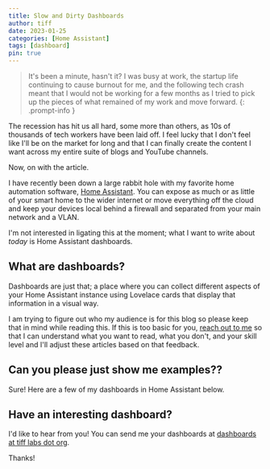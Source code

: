 ```yaml
---
title: Slow and Dirty Dashboards
author: tiff
date: 2023-01-25
categories: [Home Assistant]
tags: [dashboard]
pin: true
---
```


> It's been a minute, hasn't it? I was busy at work, the startup life continuing to cause burnout for me, and the following tech crash meant that I would not be working for a few months as I tried to pick up the pieces of what remained of my work and move forward.
{: .prompt-info }

The recession has hit us all hard, some more than others, as 10s of thousands of tech workers have been laid off. I feel lucky that I don't feel like I'll be on the market for long and that I can finally create the content I want across my entire suite of blogs and YouTube channels.

Now, on with the article.

I have recently been down a large rabbit hole with my favorite home automation software, [Home Assistant](https://home-assistant.io). You can expose as much or as little of your smart home to the wider internet or move everything off the cloud and keep your devices local behind a firewall and separated from your main network and a VLAN.

I'm not interested in ligating this at the moment; what I want to write about _today_ is Home Assistant dashboards.

## What are dashboards?
Dashboards are just that; a place where you can collect different aspects of your Home Assistant instance using Lovelace cards that display that information in a visual way.

I am trying to figure out who my audience is for this blog so please keep that in mind while reading this. If this is too basic for you, <a href="mailto:contact@tifflabs.org">reach out to me</a> so that I can understand what you want to read, what you don't, and your skill level and I'll adjust these articles based on that feedback.

## Can you please just show me examples??

Sure! Here are a few of my dashboards in Home Assistant below.


## Have an interesting dashboard?

I'd like to hear from you! You can send me your dashboards at <a href="mailto:dashboards@tifflabs.org">dashboards at tiff labs dot org</a>.

Thanks!
